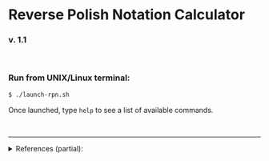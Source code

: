 
# Reverse Polish Notation Calculator
### v. 1.1

&nbsp;

### Run from UNIX/Linux terminal:

```bash
$ ./launch-rpn.sh
```
Once launched, type `help` to see a list of available commands.

&nbsp;

---

<details>
<summary>References (partial):</summary>
<ul>
    <li><a href="https://leachlegacy.ece.gatech.edu/revpol/" target="_blank" style="color:#61a7c8;">Georgia Tech</a></li>
    <li><a href="https://docs.python.org/3.7/library/cmd.html" target="_blank" style="color:#61a7c8;">Python 3.7: Cmd</a></li>
    <li><a href="https://en.wikipedia.org/wiki/ANSI_escape_code" target="_blank" style="color:#61a7c8;">ANSI escape code (Wikipedia)</a></li>
</ul>
</details>
